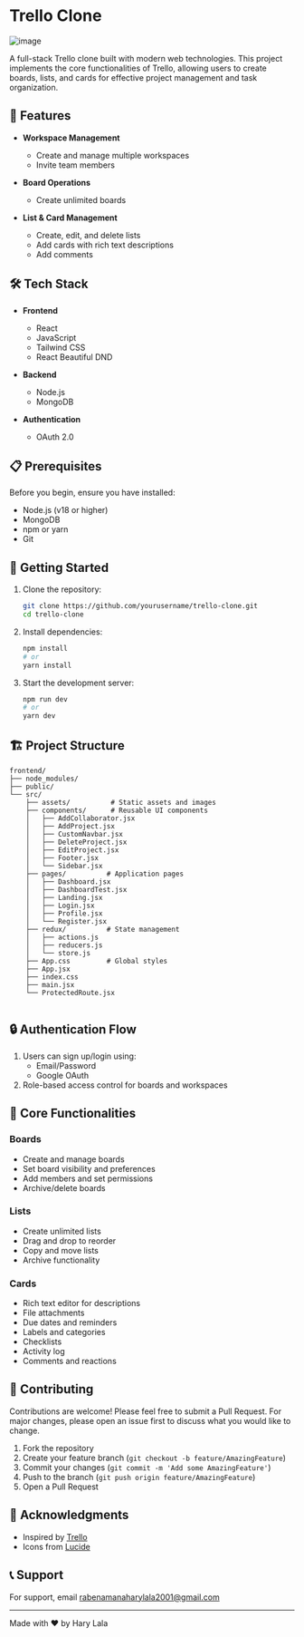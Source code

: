 # Trello Clone
![image](https://github.com/user-attachments/assets/802281fd-d783-4cdd-a529-57d6bb1428ef)

A full-stack Trello clone built with modern web technologies. This project implements the core functionalities of Trello, allowing users to create boards, lists, and cards for effective project management and task organization.

## 🌟 Features

- **Workspace Management**
  - Create and manage multiple workspaces
  - Invite team members

- **Board Operations**
  - Create unlimited boards

- **List & Card Management**
  - Create, edit, and delete lists
  - Add cards with rich text descriptions
  - Add comments

## 🛠️ Tech Stack

- **Frontend**
  - React
  - JavaScript
  - Tailwind CSS
  - React Beautiful DND

- **Backend**
  - Node.js
  - MongoDB

- **Authentication**
  - OAuth 2.0

## 📋 Prerequisites

Before you begin, ensure you have installed:
- Node.js (v18 or higher)
- MongoDB
- npm or yarn
- Git

## 🚀 Getting Started

1. Clone the repository:
   ```bash
   git clone https://github.com/yourusername/trello-clone.git
   cd trello-clone
   ```

2. Install dependencies:
   ```bash
   npm install
   # or
   yarn install
   ```

3. Start the development server:
   ```bash
   npm run dev
   # or
   yarn dev
   ```

## 🏗️ Project Structure

```
frontend/
├── node_modules/
├── public/
└── src/
    ├── assets/          # Static assets and images
    ├── components/      # Reusable UI components
    │   ├── AddCollaborator.jsx
    │   ├── AddProject.jsx
    │   ├── CustomNavbar.jsx
    │   ├── DeleteProject.jsx
    │   ├── EditProject.jsx
    │   ├── Footer.jsx
    │   └── Sidebar.jsx
    ├── pages/          # Application pages
    │   ├── Dashboard.jsx
    │   ├── DashboardTest.jsx
    │   ├── Landing.jsx
    │   ├── Login.jsx
    │   ├── Profile.jsx
    │   └── Register.jsx
    ├── redux/          # State management
    │   ├── actions.js
    │   ├── reducers.js
    │   └── store.js
    ├── App.css         # Global styles
    ├── App.jsx
    ├── index.css
    ├── main.jsx
    └── ProtectedRoute.jsx      
      
```

## 🔒 Authentication Flow

1. Users can sign up/login using:
   - Email/Password
   - Google OAuth
2. Role-based access control for boards and workspaces

## 🎯 Core Functionalities

### Boards
- Create and manage boards
- Set board visibility and preferences
- Add members and set permissions
- Archive/delete boards

### Lists
- Create unlimited lists
- Drag and drop to reorder
- Copy and move lists
- Archive functionality

### Cards
- Rich text editor for descriptions
- File attachments
- Due dates and reminders
- Labels and categories
- Checklists
- Activity log
- Comments and reactions

## 🤝 Contributing

Contributions are welcome! Please feel free to submit a Pull Request. For major changes, please open an issue first to discuss what you would like to change.

1. Fork the repository
2. Create your feature branch (`git checkout -b feature/AmazingFeature`)
3. Commit your changes (`git commit -m 'Add some AmazingFeature'`)
4. Push to the branch (`git push origin feature/AmazingFeature`)
5. Open a Pull Request


## 🙏 Acknowledgments

- Inspired by [Trello](https://trello.com)
- Icons from [Lucide](https://lucide.dev)

## 📞 Support

For support, email rabenamanaharylala2001@gmail.com

---

Made with ❤️ by Hary Lala
